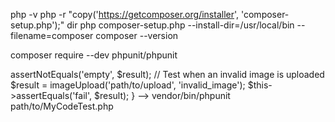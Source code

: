 <!-- inatall by powershell ise -->
php -v
php -r "copy('https://getcomposer.org/installer', 'composer-setup.php');"
dir
php composer-setup.php --install-dir=/usr/local/bin --filename=composer
composer --version
<!--  -->
<!-- inatall tests for php -->
<!-- Install PHPUnit: -->
composer require --dev phpunit/phpunit
<?php
use PHPUnit\Framework\TestCase;
class MyCodeTest extends TestCase {
    public function testImageUpload() {
        // Test imageUpload function
        // Write test cases to cover various scenarios
    }
    public function testUpdateData() {
        // Test updateData function
        // Write test cases to cover various scenarios
    }
    // Add more test methods for other functions as needed
}
<!-- ex
public function testImageUpload() {
    // Test when an image is successfully uploaded
    $result = imageUpload('path/to/upload', 'valid_image');
    $this->assertNotEquals('empty', $result);

    // Test when an invalid image is uploaded
    $result = imageUpload('path/to/upload', 'invalid_image');
    $this->assertEquals('fail', $result);
} -->

<!-- ex
public function testUpdateData() {
    // Test when data is successfully updated
    $data = /* create a test data array */;
    $result = updateData('table_name', $data, 'condition');
    $this->assertEquals(1, $result);

    // Test when data update fails
    $data = /* create a test data array */;
    $result = updateData('table_name', $data, 'invalid_condition');
    $this->assertEquals(0, $result);
} -->

vendor/bin/phpunit path/to/MyCodeTest.php
